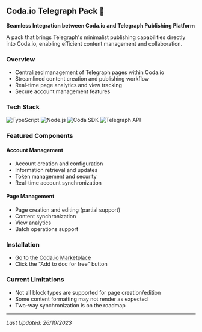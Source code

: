 ## Coda.io Telegraph Pack 🔗

**Seamless Integration between Coda.io and Telegraph Publishing Platform**

A pack that brings Telegraph's minimalist publishing capabilities directly into Coda.io, enabling efficient content management and collaboration.

### Overview
- Centralized management of Telegraph pages within Coda.io
- Streamlined content creation and publishing workflow
- Real-time page analytics and view tracking
- Secure account management features

### Tech Stack
![TypeScript](https://img.shields.io/badge/TypeScript-3178C6?style=flat-square&logo=typescript&logoColor=white)
![Node.js](https://img.shields.io/badge/Node.js-339933?style=flat-square&logo=node.js&logoColor=white)
![Coda SDK](https://img.shields.io/badge/Coda_SDK-F54E24?style=flat-square&logo=coda&logoColor=white)
![Telegraph API](https://img.shields.io/badge/Telegraph_API-26A5E4?style=flat-square&logo=telegram&logoColor=white)

### Featured Components

#### Account Management
- Account creation and configuration
- Information retrieval and updates
- Token management and security
- Real-time account synchronization

#### Page Management
- Page creation and editing (partial support)
- Content synchronization
- View analytics
- Batch operations support

### Installation
- [Go to the Coda.io Marketplace](https://coda.io/packs/telegra-ph-26089)
- Click the "Add to doc for free" button

### Current Limitations
- Not all block types are supported for page creation/edition
- Some content formatting may not render as expected
- Two-way synchronization is on the roadmap

---
*Last Updated: 26/10/2023*
